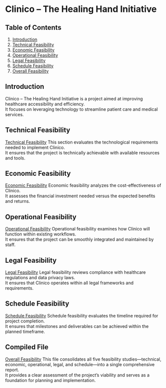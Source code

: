 # Clinico – The Healing Hand Initiative

## Table of Contents
1. [Introduction](#introduction)  
2. [Technical Feasibility](./technical-feasibility.md)  
3. [Economic Feasibility](./economic-feasibility.md)  
4. [Operational Feasibility](./operational-feasibility.md)  
5. [Legal Feasibility](./legal-feasibility.md)  
6. [Schedule Feasibility](./schedule-feasibility.md)
7. [Overall Feasibility](./overall-feasibility-study.md)

## Introduction
Clinico – The Healing Hand Initiative is a project aimed at improving healthcare accessibility and efficiency.  
It focuses on leveraging technology to streamline patient care and medical services.

## Technical Feasibility
[Technical Feasibility](./technical-feasibility.md)
This section evaluates the technological requirements needed to implement Clinico.  
It ensures that the project is technically achievable with available resources and tools.

## Economic Feasibility
[Economic Feasibility](./economic-feasibility.md)
Economic feasibility analyzes the cost-effectiveness of Clinico.  
It assesses the financial investment needed versus the expected benefits and returns.

## Operational Feasibility
[Operational Feasibility](./operational-feasibility.md)
Operational feasibility examines how Clinico will function within existing workflows.  
It ensures that the project can be smoothly integrated and maintained by staff.

## Legal Feasibility
[Legal Feasibility](./legal-feasibility.md)
Legal feasibility reviews compliance with healthcare regulations and data privacy laws.  
It ensures that Clinico operates within all legal frameworks and requirements.

## Schedule Feasibility
[Schedule Feasibility](./schedule-feasibility.md)
Schedule feasibility evaluates the timeline required for project completion.  
It ensures that milestones and deliverables can be achieved within the planned timeframe.

## Compiled File 
[Overall Feasibility](./overall-feasibility-study.md)
This file consolidates all five feasibility studies—technical, economic, operational, legal, and schedule—into a single comprehensive report.  
It provides a clear assessment of the project’s viability and serves as a foundation for planning and implementation.
